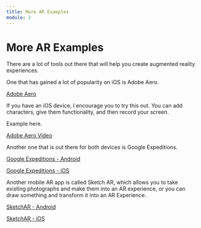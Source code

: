```yaml
---
title: More AR Examples
module: 2
---
```



# More AR Examples


There are a lot of tools out there that will help you create augmented reality experiences.

One that has gained a lot of popularity on iOS is Adobe Aero.

[Adobe Aero](https://apps.apple.com/app/adobe-aero/id1401748913?ls=1&~tags=ios&~tags=adotcom&_branch_match_id=756997448203900990&utm_source=Adobe-web&utm_campaign=Try-2019-11-All&utm_medium=web-app)

If you have an iOS device, I encourage you to try this out. You can add characters, give them functionality, and then record your screen.

Example here.

<p><a href="//www.youtube.com/embed/RjEYH6YIf0g" data-lity>Adobe Aero Video</a></p>

Another one that is out there for both devices is Google Expeditions.

[Google Expeditions - Android](https://play.google.com/store/apps/details?id=com.google.vr.expeditions)

[Google Expeditions - iOS](https://itunes.apple.com/us/app/expeditions/id1131711060)

Another mobile AR app is called Sketch AR, which allows you to take existing photographs and make them into an AR experience, or you can draw something and transform it into an AR Experience.

[SketchAR - Android](https://play.google.com/store/apps/details?id=ktech.sketchar)

[SketchAR - iOS](https://itunes.apple.com/us/app/sketchar-drawing-using-augmented-reality/id1221482822?l=ru&ls=1&mt=8)



